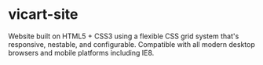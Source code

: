 vicart-site
===========

Website built on HTML5 + CSS3 using a flexible CSS grid system that's responsive, nestable, and configurable. 
Compatible with all modern desktop browsers and mobile platforms including IE8.
